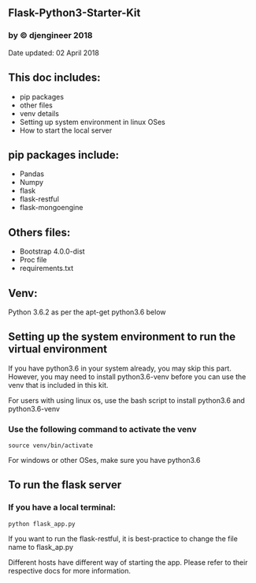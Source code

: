 ## Flask-Python3-Starter-Kit 
### by © djengineer 2018
Date updated: 02 April 2018

## This doc includes:
- pip packages
- other files
- venv details
- Setting up system environment in linux OSes
- How to start the local server

## pip packages include:
- Pandas
- Numpy
- flask
- flask-restful
- flask-mongoengine

## Others files:
- Bootstrap 4.0.0-dist 
- Proc file
- requirements.txt

## Venv:
Python 3.6.2 as per the apt-get python3.6 below

## Setting up the system environment to run the virtual environment

If you have python3.6 in your system already, you may skip this part.
However, you may need to install python3.6-venv before you can use the venv that is included in this kit.

For users with using linux os, use the bash script to install python3.6 and python3.6-venv

### Use the following command to activate the venv
```
source venv/bin/activate
```
For windows or other OSes, make sure you have python3.6
## To run the flask server
### If you have a local terminal:
```
python flask_app.py
```
If you want to run the flask-restful, it is best-practice to change the file name to flask_ap.py

Different hosts have different way of starting the app. Please refer to their respective docs for more information.
